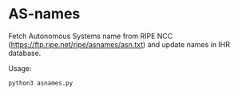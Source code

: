 # AS-names

Fetch Autonomous Systems name from RIPE NCC (https://ftp.ripe.net/ripe/asnames/asn.txt)
and update names in IHR database. 

Usage:
```zsh
python3 asnames.py
```
